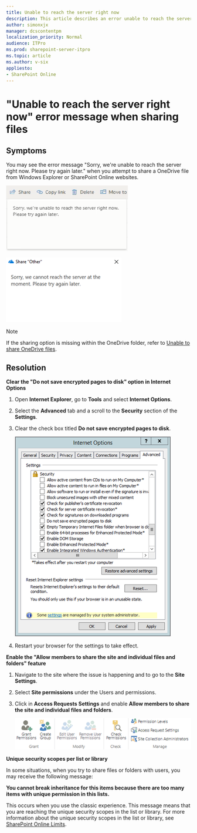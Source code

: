 ```yaml
---
title: Unable to reach the server right now
description: This article describes an error unable to reach the server right now when sharing files, and provides a solution.
author: simonxjx
manager: dcscontentpm
localization_priority: Normal
audience: ITPro
ms.prod: sharepoint-server-itpro
ms.topic: article
ms.author: v-six
appliesto:
- SharePoint Online
---
```


# "Unable to reach the server right now" error message when sharing files

## Symptoms

You may see the error message "Sorry, we're unable to reach the server right now. Please try again later." when you attempt to share a OneDrive file from Windows Explorer or SharePoint Online websites.

![Sorry, we're unable to reach the server right now Please try again later Website](./media/share-file-unable-reach-the-server/error-message-website.png)

![Sorry, we're unable to reach the server right now Please try again later OneDrive Sync Client](./media/share-file-unable-reach-the-server/error-message-onedrive-client.png)

> [!NOTE]
> If the sharing option is missing within the OneDrive folder, refer to [Unable to share OneDrive files](https://support.office.com/article/18755580-24f3-408d-afda-bd8d0f7ed5a2).

## Resolution

**Clear the "Do not save encrypted pages to disk" option in Internet Options**

1. Open **Internet Explorer**, go to **Tools** and select **Internet Options**.

1. Select the **Advanced** tab and a scroll to the **Security** section of the **Settings**.

1. Clear the check box titled **Do not save encrypted pages to disk**.

   ![Internet Explorer security options](./media/share-file-unable-reach-the-server/internet-options.png)

1. Restart your browser for the settings to take effect.

**Enable the "Allow members to share the site and individual files and folders" feature**

1. Navigate to the site where the issue is happening and to go to the **Site Settings**.

1. Select **Site permissions** under the Users and permissions.

1. Click in **Access Requests Settings** and enable **Allow members to share the site and individual files and folders**.

   ![Access Request Settings](./media/share-file-unable-reach-the-server/access-request-settings.png)

**Unique security scopes per list or library**

In some situations, when you try to share files or folders with users, you may receive the following message:

**You cannot break inheritance for this items because there are too many items with unique permission in this lists.**

This occurs when you use the classic experience. This message means that you are reaching the unique security scopes in the list or library. For more information about the unique security scopes in the list or library, see [SharePoint Online Limits](https://support.office.com/article/8f34ff47-b749-408b-abc0-b605e1f6d498).
